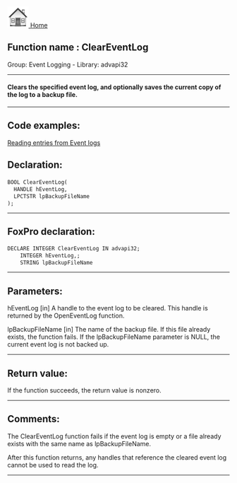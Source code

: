 [<img src="../../images/home.png"> Home ](https://github.com/VFPX/Win32API)  

## Function name : ClearEventLog
Group: Event Logging - Library: advapi32    
***  


#### Clears the specified event log, and optionally saves the current copy of the log to a backup file.
***  


## Code examples:
[Reading entries from Event logs](../../samples/sample_524.md)  

## Declaration:
```foxpro  
BOOL ClearEventLog(
  HANDLE hEventLog,
  LPCTSTR lpBackupFileName
);  
```  
***  


## FoxPro declaration:
```foxpro  
DECLARE INTEGER ClearEventLog IN advapi32;
	INTEGER hEventLog,;
	STRING lpBackupFileName  
```  
***  


## Parameters:
hEventLog 
[in] A handle to the event log to be cleared. This handle is returned by the OpenEventLog function. 

lpBackupFileName 
[in] The name of the backup file. If this file already exists, the function fails. 
If the lpBackupFileName parameter is NULL, the current event log is not backed up.

  
***  


## Return value:
If the function succeeds, the return value is nonzero.   
***  


## Comments:
The ClearEventLog function fails if the event log is empty or a file already exists with the same name as lpBackupFileName.  
  
After this function returns, any handles that reference the cleared event log cannot be used to read the log.  
  
***  

